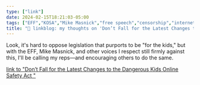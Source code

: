 ```yaml
---
type: ["link"]
date: 2024-02-15T18:21:03-05:00
tags: ["EFF","KOSA","Mike Masnick","free speech","censorship","internet"]
title: "🔗 linkblog: my thoughts on 'Don’t Fall for the Latest Changes to the Dangerous Kids Online Safety Act '"
---
```

Look, it's hard to oppose legislation that purports to be "for the kids," but with the EFF, Mike Masnick, and other voices I respect still firmly against this, I'll be calling my reps—and encouraging others to do the same.

[link to "Don’t Fall for the Latest Changes to the Dangerous Kids Online Safety Act "](https://www.eff.org/deeplinks/2024/02/dont-fall-latest-changes-dangerous-kids-online-safety-act)

